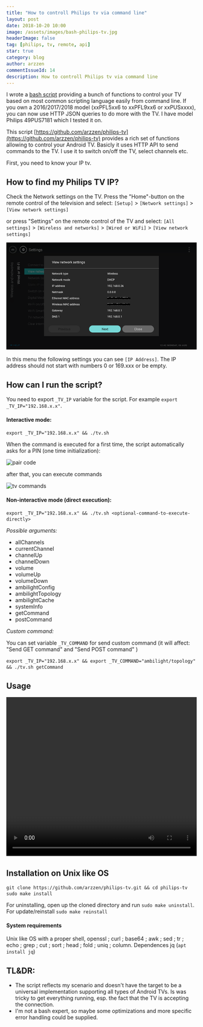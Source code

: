 ```yaml
---
title: "How to controll Philips tv via command line"
layout: post
date: 2018-10-20 10:00
image: /assets/images/bash-philips-tv.jpg
headerImage: false
tag: [philips, tv, remote, api]
star: true
category: blog
author: arzzen
commentIssueId: 14
description: How to controll Philips tv via command line
---
```



I wrote a [bash script](https://github.com/arzzen/philips-tv) providing a bunch of functions to control your TV based on most common scripting language easily from command line.
If you own a 2016/2017/2018 model (xxPFL5xx6 to xxPFL9xx6 or xxPUSxxxx), you can now use HTTP JSON queries to do more with the TV.
I have model Philips 49PUS7181 which I tested it on.

This script [https://github.com/arzzen/philips-tv](https://github.com/arzzen/philips-tv) provides a rich set of functions allowing to control your Android TV. 
Basicly it uses HTTP API to send commands to the TV. I use it to switch on/off the TV, select channels etc. 

First, you need to know your IP tv.

## How to find my Philips TV IP?

Check the Network settings on the TV. Press the "Home"-button on the remote control of the television and select:
`[Setup]` > `[Network settings]` > `[View network settings]`

or press "Settings" on the remote control of the TV and select:
`[All settings]` > `[Wireless and networks]` > `[Wired or WiFi]` > `[View network settings]`

<img src="/assets/images/Network_settings_android_1.png" alt="philips tv" />

In this menu the following settings you can see `[IP Address]`. The IP address should not start with numbers 0 or 169.xxx or be empty.

## How can I run the script?

You need to export `_TV_IP` variable for the script. For example `export _TV_IP="192.168.x.x"`.

#### Interactive mode:

```
export _TV_IP="192.168.x.x" && ./tv.sh 
```

When the command is executed for a first time, the script automatically asks for a PIN (one time initialization):

<img src="https://user-images.githubusercontent.com/6382002/39697398-1c09ab34-51f1-11e8-915a-7bad2f26ec28.png" alt="pair code" />

after that, you can execute commands

<img src="https://user-images.githubusercontent.com/6382002/39697521-770c3006-51f1-11e8-8ebb-6ac763ec2221.png" alt="tv commands" />

#### Non-interactive mode (direct execution):

```
export _TV_IP="192.168.x.x" && ./tv.sh <optional-command-to-execute-directly>
```

*Possible arguments:*

* allChannels 
* currentChannel 
* channelUp 
* channelDown 
* volume 
* volumeUp 
* volumeDown 
* ambilightConfig 
* ambilightTopology 
* ambilightCache 
* systemInfo 
* getCommand 
* postCommand

*Custom command:*

You can set variable `_TV_COMMAND` for send custom command (it will affect: "Send GET command" and "Send POST command" )

```
export _TV_IP="192.168.x.x" && export _TV_COMMAND="ambilight/topology" && ./tv.sh getCommand
```

## Usage

<video width="100%" height="420" controls="controls">
<source src="/assets/videos/remote_control.mp4" type="video/mp4">
</video>

## Installation on Unix like OS

```
git clone https://github.com/arzzen/philips-tv.git && cd philips-tv
sudo make install
```

For uninstalling, open up the cloned directory and run `sudo make uninstall`. For update/reinstall `sudo make reinstall`

#### System requirements

Unix like OS with a proper shell, openssl ; curl ; base64 ; awk ; sed ; tr ; echo ; grep ; cut ; sort ; head ; fold ; uniq ; column.
Dependences jq (`apt install jq`)

## TL&DR:

* The script reflects my scenario and doesn't have the target to be a universal implementation supporting all types of Android TVs. Is was tricky to get everything running, esp. the fact that the TV is accepting the connection.
* I'm not a bash expert, so maybe some optimizations and more specific error handling could be supplied.
